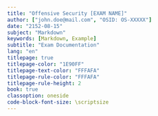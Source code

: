 ```yaml
---
title: "Offensive Security [EXAM NAME]"
author: ["john.doe@mail.com", "OSID: OS-XXXXX"]
date: "2152-08-15"
subject: "Markdown"
keywords: [Markdown, Example]
subtitle: "Exam Documentation"
lang: "en"
titlepage: true
titlepage-color: "1E90FF"
titlepage-text-color: "FFFAFA"
titlepage-rule-color: "FFFAFA"
titlepage-rule-height: 2
book: true
classoption: oneside
code-block-font-size: \scriptsize
---
```


